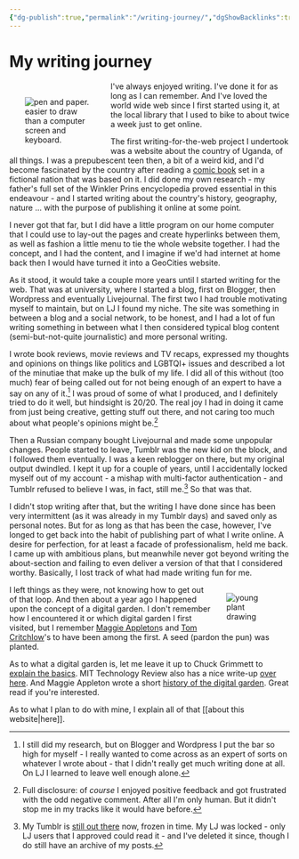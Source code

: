```yaml
---
{"dg-publish":true,"permalink":"/writing-journey/","dgShowBacklinks":true}
---
```



# My writing journey
<div style="width: 25%; float: left; margin: 1em 2em 0 2em;">
<p><img src="https://filedn.eu/lk3agvt89YPVfVtjPtpWrdX/writing.jpg" alt="pen and paper. easier to draw than a computer screen and keyboard." /></p>
</div>
I've always enjoyed writing. I've done it for as long as I can remember. And I've loved the world wide web since I first started using it, at the local library that I used to bike to about twice a week just to get online.

The first writing-for-the-web project I undertook was a website about the country of Uganda, of all things. I was a prepubescent teen then, a bit of a weird kid, and I'd become fascinated by the country after reading a [comic book](https://nl.wikipedia.org/wiki/De_dorpstiran_van_Boeloe_Boeloe) set in a fictional nation that was based on it. I did done my own research - my father's full set of the Winkler Prins encyclopedia proved essential in this endeavour - and I started writing about the country's history, geography, nature ... with the purpose of publishing it online at some point. 

I never got that far, but I did have a little program on our home computer that I could use to lay-out the pages and create hyperlinks between them, as well as fashion a little menu to tie the whole website together. I had the concept, and I had the content, and I imagine if we'd had internet at home back then I would have turned it into a GeoCities website.

As it stood, it would take a couple more years until I started writing for the web. That was at university, where I started a blog, first on Blogger, then Wordpress and eventually Livejournal. The first two I had trouble motivating myself to maintain, but on LJ I found my niche. The site was something in between a blog and a social network, to be honest, and I had a lot of fun writing something in between what I then considered typical blog content (semi-but-not-quite journalistic) and more personal writing.

I wrote book reviews, movie reviews and TV recaps, expressed my thoughts and opinions on things like politics and LGBTQI+ issues and described a lot of the minutiae that make up the bulk of my life. I did all of this without (too much) fear of being called out for not being enough of an expert to have a say on any of it.[^1] I was proud of some of what I produced, and I definitely tried to do it well, but hindsight is 20/20. The real joy I had in doing it came from just being creative, getting stuff out there, and not caring too much about what people's opinions might be.[^2]

Then a Russian company bought Livejournal and made some unpopular changes. People started to leave, Tumblr was the new kid on the block, and I followed them eventually. I was a keen reblogger on there, but my original output dwindled. I kept it up for a couple of years, until I accidentally locked myself out of my account - a mishap with multi-factor authentication - and Tumblr refused to believe I was, in fact, still me.[^3] So that was that.

I didn't stop writing after that, but the writing I have done since has been very intermittent (as it was already in my Tumblr days) and saved only as personal notes. But for as long as that has been the case, however, I've longed to get back into the habit of publishing part of what I write online. A desire for perfection, for at least a facade of professionalism, held me back. I came up with ambitious plans, but meanwhile never got beyond writing the about-section and failing to even deliver a version of that that I considered worthy. Basically, I lost track of what had made writing fun for me.

<div style="width: 17%; float: right; margin: 0 2em;">
<p><img src="https://filedn.eu/lk3agvt89YPVfVtjPtpWrdX/plant.jpg" alt="young plant drawing" /></p>
</div>

I left things as they were, not knowing how to get out of that loop. And then about a year ago I happened upon the concept of a digital garden. I don't remember how I encountered it or which digital garden I first visited, but I remember [Maggie Appleton](https://maggieappleton.com/)s and [Tom Critchlow](https://tomcritchlow.com/wiki/)'s to have been among the first. A seed (pardon the pun) was planted.

As to what a digital garden is, let me leave it up to Chuck Grimmett to [explain the basics](https://cagrimmett.com/notes/2020/11/08/what-are-digital-gardens/). MIT Technology Review also has a nice write-up [over here](https://www.technologyreview.com/2020/09/03/1007716/digital-gardens-let-you-cultivate-your-own-little-bit-of-the-internet/). And Maggie Appleton wrote a short [history of the digital garden](https://maggieappleton.com/garden-history). Great read if you're interested.

As to what I plan to do with mine, I explain all of that [[about this website\|here]].

[^1]: I still did my research, but on Blogger and Wordpress I put the bar so high for myself - I really wanted to come across as an expert of sorts on whatever I wrote about - that I didn't really get much writing done at all. On LJ I learned to leave well enough alone.
[^2]: Full disclosure: of *course* I enjoyed positive feedback and got frustrated with the odd negative comment. After all I'm only human. But it didn't stop me in my tracks like it would have before.
[^3]: My Tumblr is [still out there](https://mrhappyboots.tumblr.com/) now, frozen in time. My LJ was locked - only LJ users that I approved could read it - and I've deleted it since, though I do still have an archive of my posts.
